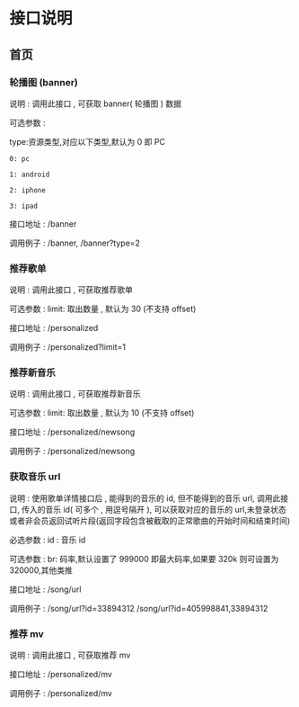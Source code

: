 # 接口说明

## 首页

### 轮播图 (banner)

说明 : 调用此接口 , 可获取 banner( 轮播图 ) 数据

可选参数 :

type:资源类型,对应以下类型,默认为 0 即 PC

```
0: pc

1: android

2: iphone

3: ipad
```
接口地址 : /banner

调用例子 : /banner, /banner?type=2

### 推荐歌单

说明 : 调用此接口 , 可获取推荐歌单

可选参数 : limit: 取出数量 , 默认为 30 (不支持 offset)

接口地址 : /personalized

调用例子 : /personalized?limit=1

### 推荐新音乐
说明 : 调用此接口 , 可获取推荐新音乐

可选参数 : limit: 取出数量 , 默认为 10 (不支持 offset)

接口地址 : /personalized/newsong

调用例子 : /personalized/newsong

### 获取音乐 url
说明 : 使用歌单详情接口后 , 能得到的音乐的 id, 但不能得到的音乐 url, 调用此接口, 传入的音乐 id( 可多个 , 用逗号隔开 ), 可以获取对应的音乐的 url,未登录状态或者非会员返回试听片段(返回字段包含被截取的正常歌曲的开始时间和结束时间)

必选参数 : id : 音乐 id

可选参数 : br: 码率,默认设置了 999000 即最大码率,如果要 320k 则可设置为 320000,其他类推

接口地址 : /song/url

调用例子 : /song/url?id=33894312 /song/url?id=405998841,33894312

### 推荐 mv
说明 : 调用此接口 , 可获取推荐 mv

接口地址 : /personalized/mv

调用例子 : /personalized/mv